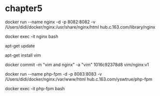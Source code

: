 # chapter5

docker run --name nginx -d -p 8082:8082 -v /Users/didi/docker/nginx:/usr/share/nginx/html hub.c.163.com/library/nginx

docker exec -it nginx bash

apt-get update

apt-get install vim

docker commit -m "vim and  nginx" -a "vim" 1016c92378d8 vim/nginx:v1

docker run --name php-fpm -d -p 8083:8083 -v /Users/didi/docker/nginx:/var/www/html hub.c.163.com/yswtrue/php-fpm

docker exec -it php-fpm bash

